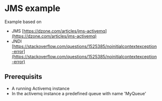 # JMS example

Example based on 
- JMS [https://dzone.com/articles/jms-activemq](https://dzone.com/articles/jms-activemq)
- JNDI [https://stackoverflow.com/questions/1525385/noinitialcontextexception-error](https://stackoverflow.com/questions/1525385/noinitialcontextexception-error) 

## Prerequisits
- A running Activemq instance
- In the activemq instance a predefined queue with name 'MyQueue'
